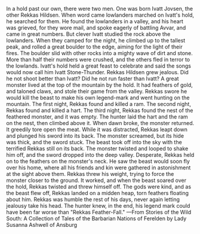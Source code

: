 In a hold past our own, there were two men. One was born Ivatt Jovsen, the other Rekkas Hildsen. When word came lowlanders marched on Ivatt's hold, he searched for them. He found the lowlanders in a valley, and his heart was grieved, for they wore mail, and spoke eagerly of battling Avvar, and came in great numbers. But clever Ivatt studied the rock above the lowlanders. When they camped for the night, he climbed up to the tallest peak, and rolled a great boulder to the edge, aiming for the light of their fires. The boulder slid with other rocks into a mighty wave of dirt and stone. More than half their numbers were crushed, and the others fled in terror to the lowlands.
Ivatt's hold held a great feast to celebrate and said the songs would now call him Ivatt Stone-Thunder. Rekkas Hildsen grew jealous. Did he not shoot better than Ivatt? Did he not run faster than Ivatt? A great monster lived at the top of the mountain by the hold. It had feathers of gold, and taloned claws, and stole their game from the valley. Rekkas swore he would kill the beast to make his own legend-mark and went hunting on the mountain.
The first night, Rekkas found and killed a ram. The second night, Rekkas found and killed a hart. The third night, Rekkas found the nest of the feathered monster, and it was empty. The hunter laid the hart and the ram on the nest, then climbed above it. When dawn broke, the monster returned. It greedily tore open the meat. While it was distracted, Rekkas leapt down and plunged his sword into its back.
The monster screamed, but its hide was thick, and the sword stuck. The beast took off into the sky with the terrified Rekkas still on its back. The monster twisted and looped to shake him off, and the sword dropped into the deep valley. Desperate, Rekkas held on to the feathers on the monster's neck. He saw the beast would soon fly over his home, where all his friends and kin were gathered in astonishment at the sight above them. Rekkas threw his weight, trying to force the monster closer to the ground. It worked, and when the beast soared over the hold, Rekkas twisted and threw himself off. The gods were kind, and as the beast flew off, Rekkas landed on a midden heap, torn feathers floating about him.
Rekkas was humble the rest of his days, never again letting jealousy take his head. The hunter knew, in the end, his legend mark could have been far worse than "Rekkas Feather-Fall."
—From Stories of the Wild South: A Collection of Tales of the Barbarian Nations of Ferelden by Lady Susanna Ashwell of Ansburg
